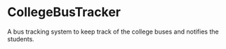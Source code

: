 # CollegeBusTracker
A bus tracking system to keep track of the college buses and notifies the students.
